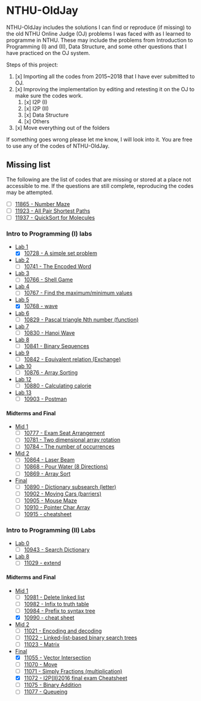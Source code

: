 # NTHU-OldJay

NTHU-OldJay includes the solutions I can find or reproduce (if missing) to the old NTHU Online Judge (OJ) problems I was faced with as I learned to programme in NTHU. These may include the problems from Introduction to Programming (I) and (II), Data Structure, and some other questions that I have practiced on the OJ system.

Steps of this project:

1. [x] Importing all the codes from 2015~2018 that I have ever submitted to OJ.
2. [x] Improving the implementation by editing and retesting it on the OJ to make sure the codes work.
    1. [x] I2P (I)
    2. [x] I2P (II)
    3. [x] Data Structure
    4. [x] Others
3. [x] Move everything out of the folders

If something goes wrong please let me know, I will look into it. You are free to use any of the codes of NTHU-OldJay.

## Missing list

The following are the list of codes that are missing or stored at a place not accessible to me. If the questions are still complete, reproducing the codes may be attempted.

* [ ] [11865 - Number Maze](http://140.114.86.238/problem/11865)
* [ ] [11923 - All Pair Shortest Paths](http://140.114.86.238/problem/11923)
* [ ] [11937 - QuickSort for Molecules](http://140.114.86.238/problem/11937)

### Intro to Programming (I) labs

* [Lab 1](http://140.114.86.238/contest/815/)
  * [x] [10728 - A simple set problem](http://140.114.86.238/problem/10728)
* [Lab 2](http://140.114.86.238/contest/826/)
  * [ ] [10741 - The Encoded Word](http://140.114.86.238/problem/10741)
* [Lab 3](http://140.114.86.238/contest/831/)
  * [ ] [10766 - Shell Game](http://140.114.86.238/problem/10766)
* [Lab 4](http://140.114.86.238/contest/839/)
  * [ ] [10767 - Find the maximum/minimum values](http://140.114.86.238/problem/10767)
* [Lab 5](http://140.114.86.238/contest/850/)
  * [x] [10768 - wave](http://140.114.86.238/problem/10768)
* [Lab 6](http://140.114.86.238/contest/866/)
  * [ ] [10829 - Pascal triangle Nth number (function)](http://140.114.86.238/problem/10829)
* [Lab 7](http://140.114.86.238/contest/869/)
  * [ ] [10830 - Hanoi Wave](http://140.114.86.238/problem/10830)
* [Lab 8](http://140.114.86.238/contest/872/)
  * [ ] [10841 - Binary Sequences](http://140.114.86.238/problem/10841)
* [Lab 9](http://140.114.86.238/contest/876/)
  * [ ] [10842 - Equivalent relation (Exchange)](http://140.114.86.238/problem/10842)
* [Lab 10](http://140.114.86.238/contest/894/)
  * [ ] [10876 - Array Sorting](http://140.114.86.238/problem/10876)
* [Lab 12](http://140.114.86.238/contest/)
  * [ ] [10880 - Calculating calorie](http://140.114.86.238/problem/10880)
* [Lab 13](http://140.114.86.238/contest/)
  * [ ] [10903 - Postman](http://140.114.86.238/problem/10903)

#### Midterms and Final

* [Mid 1](http://140.114.86.238/contest/844/)
  * [ ] [10777 - Exam Seat Arrangement](http://140.114.86.238/problem/10777)
  * [ ] [10781 - Two dimensional array rotation](http://140.114.86.238/problem/10781)
  * [ ] [10784 - The number of occurrences](http://140.114.86.238/problem/10784)
* [Mid 2](http://140.114.86.238/contest/892/)
  * [ ] [10864 - Laser Beam](http://140.114.86.238/problem/10864)
  * [ ] [10868 - Pour Water (8 Directions)](http://140.114.86.238/problem/)
  * [ ] [10869 - Array Sort](http://140.114.86.238/problem/10869)
* [Final](http://140.114.86.238/contest/908/)
  * [ ] [10890 - Dictionary subsearch (letter)](http://140.114.86.238/problem/10890)
  * [ ] [10902 - Moving Cars (barriers)](http://140.114.86.238/problem/10902)
  * [ ] [10905 - Mouse Maze](http://140.114.86.238/problem/10905)
  * [ ] [10910 - Pointer Char Array](http://140.114.86.238/problem/10910)
  * [ ] [10915 - cheatsheet](http://140.114.86.238/problem/10915)

### Intro to Programming (II) Labs

* [Lab 0](http://140.114.86.238/contest/917/)
  * [ ] [10943 - Search Dictionary](http://140.114.86.238/problem/10943/)
* [Lab 8](http://140.114.86.238/contest/970/)
  * [ ] [11029 - extend](http://140.114.86.238/problem/11029/)

#### Midterms and Final

* [Mid 1](http://140.114.86.238/contest/939/)
  * [ ] [10981 - Delete linked list](http://140.114.86.238/problem/10981/)
  * [ ] [10982 - Infix to truth table](http://140.114.86.238/problem/10982/)
  * [ ] [10984 - Prefix to syntax tree](http://140.114.86.238/problem/10984/)
  * [x] [10990 - cheat sheet](http://140.114.86.238/problem/10990/)
* [Mid 2](http://140.114.86.238/contest/959/)
  * [ ] [11021 - Encoding and decoding](http://140.114.86.238/problem/11021/)
  * [ ] [11022 - Linked-list-based binary search trees](http://140.114.86.238/problem/11022/)
  * [ ] [11023 - Matrix](http://140.114.86.238/problem/11023/)
* [Final](http://140.114.86.238/contest/979/)
  * [x] [11055 - Vector Intersection](http://140.114.86.238/problem/11055/)
  * [ ] [11070 - Move](http://140.114.86.238/problem/11070/)
  * [ ] [11071 - Simply Fractions (multiplication)](http://140.114.86.238/problem/11071/)
  * [x] [11072 - I2P(II)2016 final exam Cheatsheet](http://140.114.86.238/problem/11072/)
  * [ ] [11075 - Binary Addition](http://140.114.86.238/problem/11075/)
  * [ ] [11077 - Queueing](http://140.114.86.238/problem/11077/)
